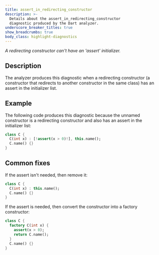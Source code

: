 ```yaml
---
title: assert_in_redirecting_constructor
description: >-
  Details about the assert_in_redirecting_constructor
  diagnostic produced by the Dart analyzer.
underscore_breaker_titles: true
show_breadcrumbs: true
body_class: highlight-diagnostics
---
```


_A redirecting constructor can't have an 'assert' initializer._

## Description

The analyzer produces this diagnostic when a redirecting constructor (a
constructor that redirects to another constructor in the same class) has an
assert in the initializer list.

## Example

The following code produces this diagnostic because the unnamed constructor
is a redirecting constructor and also has an assert in the initializer
list:

```dart
class C {
  C(int x) : [!assert(x > 0)!], this.name();
  C.name() {}
}
```

## Common fixes

If the assert isn't needed, then remove it:

```dart
class C {
  C(int x) : this.name();
  C.name() {}
}
```

If the assert is needed, then convert the constructor into a factory
constructor:

```dart
class C {
  factory C(int x) {
    assert(x > 0);
    return C.name();
  }
  C.name() {}
}
```
